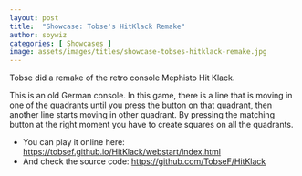 ```yaml
---
layout: post
title:  "Showcase: Tobse's HitKlack Remake"
author: soywiz
categories: [ Showcases ]
image: assets/images/titles/showcase-tobses-hitklack-remake.jpg
---
```


Tobse did a remake of the retro console Mephisto Hit Klack.

This is an old German console. In this game, there is a line that is moving in one of the quadrants until you press the button on that quadrant, then another line starts moving in other quadrant. By pressing the matching button at the right moment you have to create squares on all the quadrants.

* You can play it online here: <https://tobsef.github.io/HitKlack/webstart/index.html>
* And check the source code: <https://github.com/TobseF/HitKlack>
